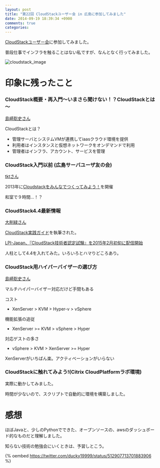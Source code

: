 ```yaml
---
layout: post
title: "第22回 CloudStackユーザー会 in 広島に参加してみました"
date: 2014-09-19 18:39:34 +0900
comments: true
categories: 
---
```


[CloudStackユーザー会](https://atnd.org/events/55097)に参加してみました。

普段仕事でインフラを触ることはない私ですが、なんとなく行ってみました。

![cloudstack_image](http://cloudstack.apache.org/images/monkey.png)

<!-- more -->

# 印象に残ったこと

### CloudStack概要・再入門～いまさら聞けない！？CloudStackとは～

[島崎聡史さん](https://twitter.com/smzksts/)

CloudStackとは？

- 管理サーバとシステムVMが連携してiaasクラウド環境を提供
- 利用者はインスタンスと仮想ネットワークをオンデマンドで利用
- 管理者はインフラ、アカウント、サービスを管理

### CloudStack入門以前 (広島サーバユーザ友の会)

[tktさん](https://twitter.com/takatayoshitake)

2013年に[Cloudstackをみんなでつくってみよう！](https://atnd.org/events/45041)を開催

和室で９時間…！？

### CloudStack4.4最新情報

[大削緑さん](https://twitter.com/star76popin)

[CloudStack実践ガイド](http://www.amazon.co.jp/dp/4844395920)を執筆された。

[LPI-Japan、『CloudStack技術者認定試験』を2015年2月初旬に配信開始](http://www.lpi.or.jp/news/press/page/20140912_01/)

人柱として4.4を入れてみた。いろいろとハマりどころあり。

### CloudStack用ハイパーバイザーの選び方

[島崎聡史さん](https://twitter.com/smzksts/)

マルチハイパーバイザー対応だけど手間もある

コスト

- XenServer > KVM > Hyper-v > vSphere

機能拡張の追従

- XenServer >= KVM > vSphere > Hyper

対応ゲストの多さ

- vSphere > KVM > XenServer >= Hyper

XenServerがいちばん楽。アクティベーションがいらない

### CloudStackに触れてみよう!(Citrix CloudPlatformラボ環境)

実際に動かしてみました。

時間が少ないので、スクリプトで自動的に環境を構築しました。

# 感想

ほぼJavaと、少しのPythonでできた、オープンソースの、awsのダッシュボード的なものだと理解しました。

知らない技術の勉強会にいくときは、予習しとこう。

{% oembed https://twitter.com/ducky19999/status/512907713701883906 %}
